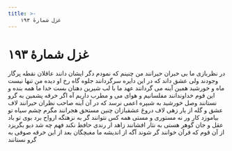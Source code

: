 ```yaml
---
title: >-
    غزل شمارهٔ ۱۹۳
---
```

# غزل شمارهٔ ۱۹۳

در نظربازی ما بی خبران حیرانند
من چنینم که نمودم دگر ایشان دانند
عاقلان نقطه پرگار وجودند ولی
عشق داند که در این دایره سرگردانند
جلوه گاه رخ او دیده من تنها نیست
ماه و خورشید همین آینه می گردانند
عهد ما با لب شیرین دهنان بست خدا
ما همه بنده و این قوم خداوندانند
مفلسانیم و هوای می و مطرب داریم
آه اگر خرقه پشمین به گرو نستانند
وصل خورشید به شبپره اعمی نرسد
که در آن آینه صاحب نظران حیرانند
لاف عشق و گله از یار زهی لاف دروغ
عشقبازان چنین مستحق هجرانند
مگرم چشم سیاه تو بیاموزد کار
ور نه مستوری و مستی همه کس نتوانند
گر به نزهتگه ارواح برد بوی تو باد
عقل و جان گوهر هستی به نثار افشانند
زاهد ار رندی حافظ نکند فهم چه شد
دیو بگریزد از آن قوم که قرآن خوانند
گر شوند آگه از اندیشه ما مغبچگان
بعد از این خرقه صوفی به گرو نستانند
